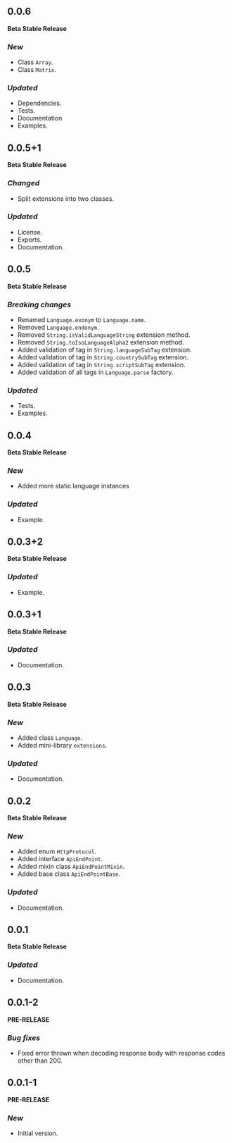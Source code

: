 <!-- 
BSD 3-Clause License
Copyright (c) 2022, GM Consult Pty Ltd
All rights reserved. 
-->


## 0.0.6
**Beta Stable Release**

### *New*
- Class `Array`.
- Class `Matrix`.

### *Updated*
* Dependencies.
* Tests.
* Documentation
* Examples.

## 0.0.5+1
**Beta Stable Release**

### *Changed*
* Split extensions into two classes.

### *Updated*
* License.
* Exports.
* Documentation.

## 0.0.5
**Beta Stable Release**

### *Breaking changes*
* Renamed `Language.exonym` to `Language.name`.
* Removed `Language.endonym`.
* Removed `String.isValidLanguageString` extension method.
* Removed `String.toIsoLanguageAlpha2` extension method.
* Added validation of tag in `String.languageSubTag` extension.
* Added validation of tag in `String.countrySubTag` extension.
* Added validation of tag in `String.scriptSubTag` extension.
* Added validation of all tags in `Language.parse` factory.

### *Updated*
* Tests.
* Examples.

## 0.0.4
**Beta Stable Release**

### *New*
* Added more static language instances

### *Updated*
* Example.

## 0.0.3+2
**Beta Stable Release**

### *Updated*
* Example.

## 0.0.3+1
**Beta Stable Release**

### *Updated*
* Documentation.

## 0.0.3
**Beta Stable Release**

### *New*
- Added class `Language`.
- Added mini-library `extensions`.

### *Updated*
* Documentation.

## 0.0.2
**Beta Stable Release**

### *New*
- Added enum `HttpProtocol`.
- Added interface `ApiEndPoint`.
- Added mixin class `ApiEndPointMixin`.
- Added base class `ApiEndPointBase`.

### *Updated*
* Documentation.

## 0.0.1
**Beta Stable Release**

### *Updated*
* Documentation.

## 0.0.1-2
**PRE-RELEASE**

### *Bug fixes*
* Fixed error thrown when decoding response body with response codes other than 200.

## 0.0.1-1
**PRE-RELEASE**

### *New*
* Initial version.